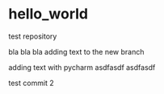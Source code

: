 # hello_world
test repository

bla bla bla 
adding text to the new branch

adding text with pycharm
asdfasdf
asdfasdf

test commit 2